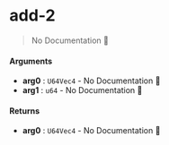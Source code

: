 # add\-2

> No Documentation 🚧

#### Arguments

- **arg0** : `U64Vec4` \- No Documentation 🚧
- **arg1** : `u64` \- No Documentation 🚧

#### Returns

- **arg0** : `U64Vec4` \- No Documentation 🚧